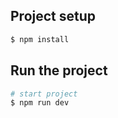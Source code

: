 
## Project setup

```bash
$ npm install
```

## Run the project

```bash
# start project
$ npm run dev
```
